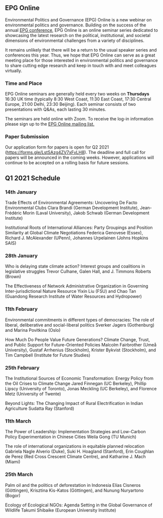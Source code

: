 ## EPG Online

Environmental Politics and Governance (EPG) Online is a new webinar on environmental politics and governance. Building on the success of the annual [EPG conference](https://depts.washington.edu/envirpol/?page_id=1542), EPG Online is an online seminar series dedicated to showcasing the latest research on the political, institutional, and societal dimensions of environmental challenges from a variety of disciplines.

It remains unlikely that there will be a return to the usual speaker series and conferences this year. Thus, we hope that EPG Online can serve as a great meeting place for those interested in environmental politics and governance to share cutting edge research and keep in touch with and meet colleagues virtually.

### Time and Place

EPG Online seminars are generally held every two weeks on **Thursdays** 16:30 UK time (typically 8:30 West Coast, 11:30 East Coast, 17:30 Central Europe, 21:00 Delhi, 23:30 Beijing). Each seminar consists of two presentations with Q&As, each lasting 30 minutes.

The seminars are held online with Zoom. To receive the log-in information please sign up to the [EPG Online mailing list.](https://forms.gle/Xxbckc3DYu2EefE67)

### Paper Submission

Our application form for papers is open for Q2 2021 (https://forms.gle/LstSAzg4ZV7xFvLH8). The deadline and full call for papers will be announced in the coming weeks. However, applications will continue to be accepted on a rolling basis for future sessions.

## Q1 2021 Schedule

### 14th January

Trade Effects of Environmental Agreements: Uncovering De Facto Environmental Clubs
Clara Brandi (German Development Institute), Jean-Frédéric Morin (Laval University), Jakob Schwab (German Development Institute)

Institutional Roots of International Alliances: Party Groupings and Position Similarity at Global Climate Negotiations
Federica Genovese (Essex), Richard J. McAlexander (UPenn), Johannes Urpelainen (Johns Hopkins SAIS)

### 28th January

Who is delaying state climate action? Interest groups and coalitions in legislative struggles
Trevor Culhane, Galen Hall, and J. Timmons Roberts (Brown)

The Effectiveness of Network Administrative Organization in Governing Inter-jurisdictional Nature Resource
Yixin Liu (FSU) and Chao Tan (Guandong Research Institute of Water Resources and Hydropower)

### 11th February

Environmental commitments in different types of democracies: The role of liberal, deliberative and social-liberal politics
Sverker Jagers (Gothenburg) and Marina Povitkina (Oslo)

How Much Do People Value Future Generations? Climate Change, Trust, and Public Support for Future-Oriented Policies
Malcolm Fairbrother (Umeå University), Gustaf Arrhenius (Stockholm), Krister Bykvist (Stockholm), and Tim Campbell (Institute for Future Studies)

### 25th February

The Institutional Sources of Economic Transformation: Energy Policy from the Oil Crises to Climate Change
Jared Finnegan (UC Berkeley), Phillip Lipscy (University of Toronto), Jonas Meckling (UC Berkeley), and Florence Metz (University of Twente)

Beyond Lights: The Changing Impact of Rural Electrification in Indian Agriculture
Sudatta Ray (Stanford)

### 11th March

The Power of Leadership: Implementation Strategies and Low-Carbon Policy Experimentation in Chinese Cities
Weila Gong (TU Munich) 

The role of international organizations in equitable planned relocation
Gabriela Nagle Alverio (Duke), Suki H. Hoagland (Stanford), Erin Coughlan de Perez (Red Cross Crescent Climate Centre), and Katharine J. Mach (Miami)

### 25th March

Palm oil and the politics of deforestation in Indonesia
Elías Cisneros (Göttingen), Krisztina Kis-Katos (Göttingen), and Nunung Nuryartono (Bogor)

Ecology of Ecological NGOs: Agenda Setting in the Global Governance of Wildlife
Takumi Shibaike (European University Institute)
